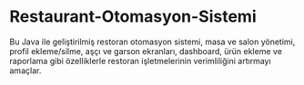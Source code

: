 # Restaurant-Otomasyon-Sistemi
Bu Java ile geliştirilmiş restoran otomasyon sistemi, masa ve salon yönetimi, profil ekleme/silme, aşçı ve garson ekranları, dashboard, ürün ekleme ve raporlama gibi özelliklerle restoran işletmelerinin verimliliğini artırmayı amaçlar.
